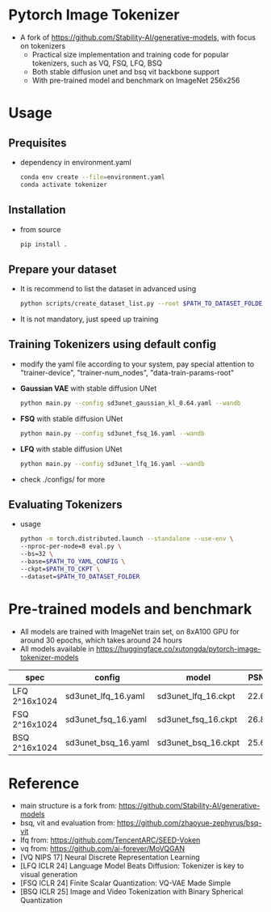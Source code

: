 # Pytorch Image Tokenizer
* A fork of https://github.com/Stability-AI/generative-models, with focus on tokenizers
    * Practical size implementation and training code for popular tokenizers, such as VQ, FSQ, LFQ, BSQ
    * Both stable diffusion unet and bsq vit backbone support
    * With pre-trained model and benchmark on ImageNet 256x256 

# Usage 
## Prequisites
* dependency in environment.yaml
    ```bash
    conda env create --file=environment.yaml
    conda activate tokenizer
    ```
## Installation
* from source
    ```bash
    pip install .
    ```

## Prepare your dataset
* It is recommend to list the dataset in advanced using
    ```bash
    python scripts/create_dataset_list.py --root $PATH_TO_DATASET_FOLDER --ext $IMAGE_EXTENSION --out $PATH_TO_OUTFILE
    ```
* It is not mandatory, just speed up training

## Training Tokenizers using default config
* modify the yaml file according to your system, pay special attention to "trainer-device", "trainer-num_nodes", "data-train-params-root"
* __Gaussian VAE__ with stable diffusion UNet
    ```bash
    python main.py --config sd3unet_gaussian_kl_0.64.yaml --wandb
    ```

* __FSQ__ with stable diffusion UNet
    ```bash
    python main.py --config sd3unet_fsq_16.yaml --wandb
    ```

* __LFQ__ with stable diffusion UNet
    ```bash
    python main.py --config sd3unet_lfq_16.yaml --wandb
    ```
* check ./configs/ for more

## Evaluating Tokenizers
* usage
    ```bash
    python -m torch.distributed.launch --standalone --use-env \
    --nproc-per-node=8 eval.py \
    --bs=32 \
    --base=$PATH_TO_YAML_CONFIG \
    --ckpt=$PATH_TO_CKPT \
    --dataset=$PATH_TO_DATASET_FOLDER
    ```

# Pre-trained models and benchmark
* All models are trained with ImageNet train set, on 8xA100 GPU for around 30 epochs, which takes around 24 hours 
* All models available in https://huggingface.co/xutongda/pytorch-image-tokenizer-models

| spec          | config                  | model                    | PSNR  | SSIM  | LPIPS | rFID  |
|---------------|-------------------------|--------------------------|-------|-------|-------|-------|
| LFQ 2^16x1024 | sd3unet_lfq_16.yaml     | sd3unet_lfq_16.ckpt      | 22.65 | 0.635 | 0.141 | 3.523 |
| FSQ 2^16x1024 | sd3unet_fsq_16.yaml | sd3unet_fsq_16.ckpt  | 26.87 | 0.785 | 0.072 | 1.161 |
| BSQ 2^16x1024 | sd3unet_bsq_16.yaml     | sd3unet_bsq_16.ckpt      | 25.62 | 0.754 | 0.086 | 1.080 |

# Reference
* main structure is a fork from: https://github.com/Stability-AI/generative-models
* bsq, vit and evaluation from: https://github.com/zhaoyue-zephyrus/bsq-vit
* lfq from: https://github.com/TencentARC/SEED-Voken
* vq from: https://github.com/ai-forever/MoVQGAN
* [VQ NIPS 17] Neural Discrete Representation Learning
* [LFQ ICLR 24] Language Model Beats Diffusion: Tokenizer is key to visual generation
* [FSQ ICLR 24] Finite Scalar Quantization: VQ-VAE Made Simple
* [BSQ ICLR 25] Image and Video Tokenization with Binary Spherical Quantization
 